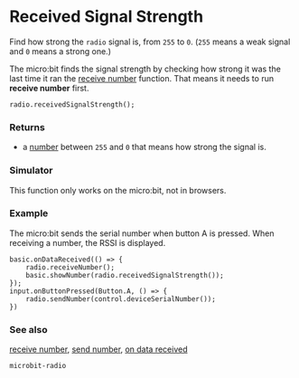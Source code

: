 # Received Signal Strength

Find how strong the ``radio`` signal is, from `255` to `0`.
(`255` means a weak signal and `0` means a strong one.)

The micro:bit finds the signal strength by checking how strong it was
the last time it ran the
[receive number](/reference/radio/receive-number) function. That means
it needs to run **receive number** first.

```sig
radio.receivedSignalStrength();
```

### Returns

* a [number](/reference/types/number) between `255` and `0` that means
how strong the signal is.

### Simulator

This function only works on the micro:bit, not in browsers.

### Example

The micro:bit sends the serial number when button A is pressed. When receiving a number, the RSSI is displayed.

```blocks
basic.onDataReceived(() => {
    radio.receiveNumber();
    basic.showNumber(radio.receivedSignalStrength());
});
input.onButtonPressed(Button.A, () => {
    radio.sendNumber(control.deviceSerialNumber());
})
```

### See also

[receive number](/reference/radio/receive-number), [send number](/reference/radio/send-number), [on data received](/reference/radio/on-data-received)

```package
microbit-radio
```